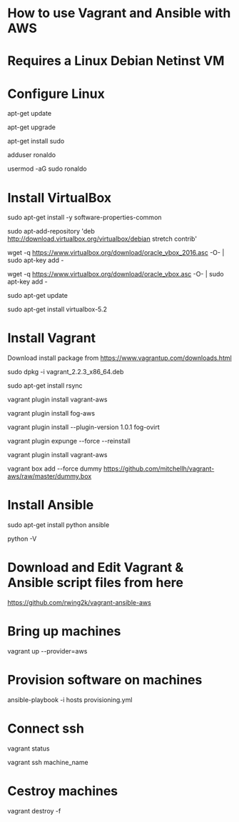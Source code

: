 # How to use Vagrant and Ansible with AWS
# Requires a Linux Debian Netinst VM
# Configure Linux

apt-get update

apt-get upgrade

apt-get install sudo

adduser ronaldo

usermod -aG sudo ronaldo

# Install VirtualBox

sudo apt-get install -y software-properties-common

sudo apt-add-repository 'deb http://download.virtualbox.org/virtualbox/debian stretch contrib'

wget -q https://www.virtualbox.org/download/oracle_vbox_2016.asc -O- | sudo apt-key add -

wget -q https://www.virtualbox.org/download/oracle_vbox.asc -O- | sudo apt-key add -

sudo apt-get update

sudo apt-get install virtualbox-5.2

# Install Vagrant

Download install package from https://www.vagrantup.com/downloads.html

sudo dpkg -i vagrant_2.2.3_x86_64.deb

sudo apt-get install rsync

vagrant plugin install vagrant-aws

vagrant plugin install fog-aws

vagrant plugin install --plugin-version 1.0.1 fog-ovirt

vagrant plugin expunge --force --reinstall

vagrant plugin install vagrant-aws

vagrant box add --force dummy https://github.com/mitchellh/vagrant-aws/raw/master/dummy.box

# Install Ansible

sudo apt-get install python ansible

python -V

# Download and Edit Vagrant & Ansible script files from here

https://github.com/rwing2k/vagrant-ansible-aws

# Bring up machines

vagrant up --provider=aws

# Provision software on machines

ansible-playbook -i hosts provisioning.yml

# Connect ssh

vagrant status

vagrant ssh machine_name

# Cestroy machines
vagrant destroy -f
